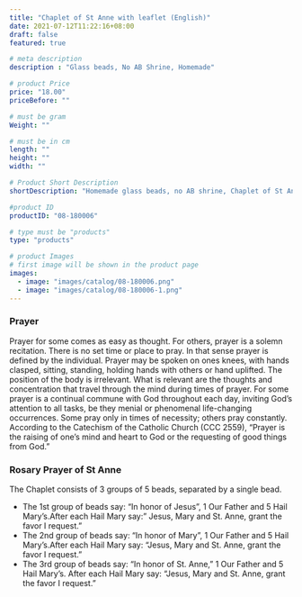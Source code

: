 ```yaml
---
title: "Chaplet of St Anne with leaflet (English)"
date: 2021-07-12T11:22:16+08:00
draft: false
featured: true

# meta description
description : "Glass beads, No AB Shrine, Homemade"

# product Price
price: "18.00"
priceBefore: ""

# must be gram
Weight: ""

# must be in cm
length: ""
height: ""
width: ""

# Product Short Description
shortDescription: "Homemade glass beads, no AB shrine, Chaplet of St Anne with English prayer leaflet"

#product ID
productID: "08-180006"

# type must be "products"
type: "products"

# product Images
# first image will be shown in the product page
images:
  - image: "images/catalog/08-180006.png"
  - image: "images/catalog/08-180006-1.png"
---
```


### Prayer
Prayer for some comes as easy as thought. For others, prayer is a solemn recitation. There is no set time or place to pray. In that sense prayer is defined by the individual. Prayer may be spoken on ones knees, with hands clasped, sitting, standing, holding hands with others or hand uplifted. The position of the body is irrelevant. What is relevant are the thoughts and concentration that travel through the mind during times of prayer. For some prayer is a continual commune with God throughout each day, inviting God’s attention to all tasks, be they menial or phenomenal life-changing occurrences. Some pray only in times of necessity; others pray constantly. According to the Catechism of the Catholic Church (CCC 2559), “Prayer is the raising of one’s mind and heart to God or the requesting of good things from God.”

### Rosary Prayer of St Anne
The Chaplet consists of 3 groups of 5 beads, separated by a single bead.
- The 1st group of beads say: “In honor of Jesus”, 1 Our Father and 5 Hail Mary’s.After each Hail Mary say:” Jesus, Mary and St. Anne, grant the favor I request.”
- The 2nd group of beads say: “In honor of Mary”, 1 Our Father and 5 Hail Mary’s.After each Hail Mary say: “Jesus, Mary and St. Anne, grant the favor I request.”
- The 3rd group of beads say: “In honor of St. Anne,” 1 Our Father and 5 Hail Mary’s. After each Hail Mary say: “Jesus, Mary and St. Anne, grant the favor I request.”
